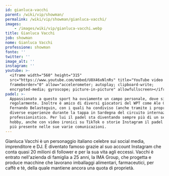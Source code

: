 ```yaml
---
id: gianluca-vacchi
parent: /wiki/vip/showman/
permalink: /wiki/vip/showman/gianluca-vacchi/
images:
    - /images/wiki/vip/gianluca-vacchi.webp
title: Gianluca Vacchi
job: showman
nome: Gianluca Vacchi
professione: showman
fonte: ''
twitter: ''
image_alt: ''
instagram: ''
youtube: >-
  <iframe width="560" height="315"
  src="https://www.youtube.com/embed/U8X46xNlnRs" title="YouTube video player"
  frameborder="0" allow="accelerometer; autoplay; clipboard-write;
  encrypted-media; gyroscope; picture-in-picture" allowfullscreen></iframe>
padel: >-
  Appassionato a questo sport ha ovviamente un campo personale, dove si allena
  regolarmente. Inoltre è amico di diversi giocatori del WPT come Ale Galan e
  Fernando Belasteguin, con i quali ha condiviso (anche tramite i propri social)
  diverse esperienze durante la tappa in Sardegna del circuito internazionale
  professionistico. Per lui il padel sta diventando sempre più di un semplice
  hobby, anche con video ironici su TikTok o storie Instagram il padel è sempre
  più presente nelle sue varie comunicazioni.
---
```

Gianluca Vacchi è un personaggio italiano celebre sui social media, imprenditore e DJ. È diventato famoso grazie al suo account Instagram che conta quasi 20 milioni di follower e per la sua vita agli eccessi. Vacchi è entrato nell'azienda di famiglia a 25 anni, la IMA Group, che progetta e produce macchine che lavorano imballaggi alimentari, farmaceutici, per caffè e tè, della quale mantiene ancora una quota di proprietà.